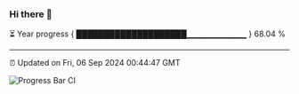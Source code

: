 ### Hi there 👋

⏳ Year progress { ████████████████████▁▁▁▁▁▁▁▁▁▁ } 68.04 %

---

⏰ Updated on Fri, 06 Sep 2024 00:44:47 GMT

![Progress Bar CI](https://github.com/Shyam-Makwana/GitHub-Actions-Demo/workflows/Progress%20Bar%20CI/badge.svg)
